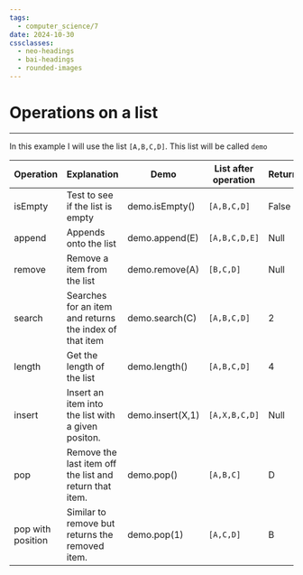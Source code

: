 ```yaml
---
tags:
  - computer_science/7
date: 2024-10-30
cssclasses:
  - neo-headings
  - bai-headings
  - rounded-images
---
```

# Operations on a list
***
In this example I will use the list `[A,B,C,D]`. This list will be called `demo`

| Operation         | Explanation                                             | Demo             | List after operation | Return |
| ----------------- | ------------------------------------------------------- | ---------------- | -------------------- | ------ |
| isEmpty           | Test to see if the list is empty                        | demo.isEmpty()   | `[A,B,C,D]`          | False  |
| append            | Appends onto the list                                   | demo.append(E)   | `[A,B,C,D,E]`        | Null   |
| remove            | Remove a item from the list                             | demo.remove(A)   | `[B,C,D]`            | Null   |
| search            | Searches for an item and returns the index of that item | demo.search(C)   | `[A,B,C,D]`          | 2      |
| length            | Get the length of the list                              | demo.length()    | `[A,B,C,D]`          | 4      |
| insert            | Insert an item into the list with a given positon.      | demo.insert(X,1) | `[A,X,B,C,D]`        | Null   |
| pop               | Remove the last item off the list and return that item. | demo.pop()       | `[A,B,C]`            | D      |
| pop with position | Similar to remove but returns the removed item.         | demo.pop(1)      | `[A,C,D]`            | B      |
